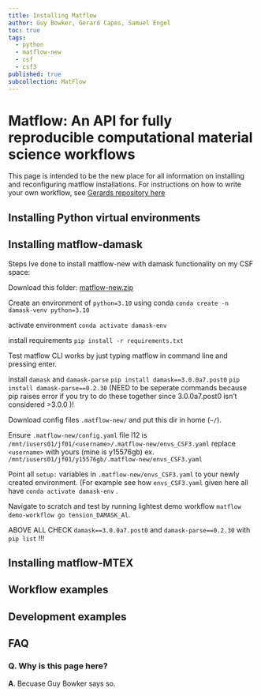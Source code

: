 ```yaml
---
title: Installing Matflow
author: Guy Bowker, Gerard Capes, Samuel Engel
toc: true
tags:
  - python
  - matflow-new
  - csf
  - csf3
published: true
subcollection: MatFlow
---
```

# Matflow: An API for fully reproducible computational material science workflows
This page is intended to be the new place for all information on installing and reconfiguring matflow installations.
For instructions on how to write your own workflow, see [Gerards repository here](https://github.com/LightForm-group/matflow-user-documentation)

## Installing Python virtual environments

## Installing matflow-damask
Steps Ive done to install matflow-new with damask functionality on my CSF space:

Download this folder:
[matflow-new.zip](https://github.com/user-attachments/files/18733560/matflow-new.zip)

Create an environment of `python=3.10` using conda `conda create -n damask-venv python=3.10`

activate environment `conda activate damask-env`

install requirements `pip install -r requirements.txt`

Test matflow CLI works by just typing matflow in command line and pressing enter.

install `damask` and `damask-parse` `pip install damask==3.0.0a7.post0` `pip install damask-parse==0.2.30`  (NEED to be seperate commands because pip raises error if you try to do these together since 3.0.0a7.post0 isn’t considered >3.0.0 )!

Download config files `.matflow-new/` and put this dir in home (`~/`).

Ensure `.matflow-new/config.yaml` file l12 is `/mnt/iusers01/jf01/<username>/.matflow-new/envs_CSF3.yaml` replace `<username>` with yours (mine is y15576gb) ex. `/mnt/iusers01/jf01/y15576gb/.matflow-new/envs_CSF3.yaml`

Point all `setup:` variables in `.matflow-new/envs_CSF3.yaml` to your newly created environment. (For example see how `envs_CSF3.yaml` given here all have `conda activate damask-env` .

Navigate to scratch and test by running lightest demo workflow `matflow demo-workflow go tension_DAMASK_Al`.

ABOVE ALL CHECK `damask==3.0.0a7.post0` and `damask-parse==0.2.30` with `pip list` !!!

## Installing matflow-MTEX

## Workflow examples

## Development examples



## FAQ
### Q. Why is this page here?

**A**. Becuase Guy Bowker says so.
